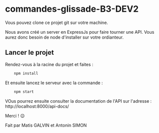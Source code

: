 # commandes-glissade-B3-DEV2

Vous pouvez clone ce projet git sur votre machine.

Nous avons créé un server en ExpressJs pour faire tourner une API.
Vous aurez donc besoin de node d'installer sur votre ordianteur.

## Lancer le projet
Rendez-vous à la racine du projet et faites :
```sh
    npm install
```

Et ensuite lancez le serveur avec la commande :
```sh
    npm start
```

VOus pourrez ensuite consulter la documentation de l'API sur l'adresse : http://localhost:8000/api-docs/

Merci ! 😉

Fait par Matis GALVIN et Antonin SIMON